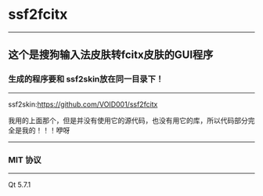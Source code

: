 # ssf2fcitx

---

## 这个是搜狗输入法皮肤转fcitx皮肤的GUI程序

### 生成的程序要和 ssf2skin放在同一目录下！

---
ssf2skin:https://github.com/VOID001/ssf2fcitx

我用的上面那个，但是并没有使用它的源代码，也没有用它的库，所以代码部分完全是我的！！！咿呀

---

### MIT 协议

---
Qt 5.7.1
